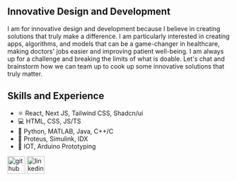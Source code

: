 ## Innovative Design and Development

I am for innovative design and development because I believe in creating solutions that truly make a difference. I am particularly interested in creating apps, algorithms, and models that can be a game-changer in healthcare, making doctors' jobs easier and improving patient well-being. I am always up for a challenge and breaking the limits of what is doable. Let's chat and brainstorm how we can team up to cook up some innovative solutions that truly matter.

## Skills and Experience
* ⚛ React, Next JS, Tailwind CSS, Shadcn/ui
* 💻 HTML, CSS, JS/TS
* 🐍 Python, MATLAB, Java, C++/C
* 🧮 Proteus, Simulink, IDX
* 📡 IOT, Arduino Prototyping


[<img src='https://cdn.jsdelivr.net/npm/simple-icons@3.0.1/icons/github.svg' alt='github' height='40'>](https://github.com/bengentle10)  [<img src='https://cdn.jsdelivr.net/npm/simple-icons@3.0.1/icons/linkedin.svg' alt='linkedin' height='40'>](https://www.linkedin.com/in/bernardmarfoadjei/)  

